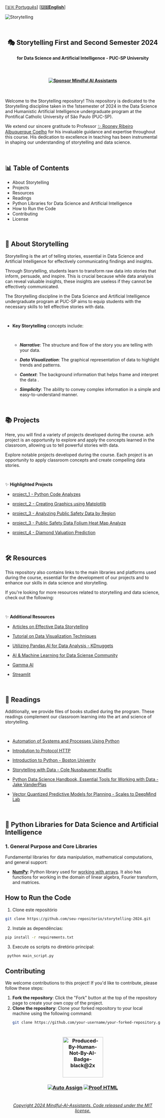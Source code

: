 
  \[[🇧🇷 Português](README.pt_BR.md)\] \[**[🇺🇸English](README.md)**\]
<!--
<p align="center">
<img src="https://github.com/MindfulAI-Copilots-Bots/Storytelling/assets/113218619/4f2d0093-1dc4-4509-936d-b2662374938d"/>
-->
![Storytelling](https://github.com/MindfulAI-Copilots-Bots/Storytelling/assets/113218619/0f827a6e-5e03-42d7-b8bb-c11ba2f029e0)

<br>

## <p align="center">  🎭  Storytelling First and Second Semester 2024
#### <p align="center"> **for Data Science and Artificial Intelligence - PUC-SP University** </p>

<br> 

#### <p align="center"> [![Sponsor Mindful AI Assistants](https://img.shields.io/badge/Sponsor-Mindful%20AI%20%20Assistants-brightgreen?logo=GitHub)](https://github.com/sponsors/Mindful-AI-Assistants)

<br>

Welcome to the Storytelling repository! This repository is dedicated to the Storytelling discipline taken in the 1stsemester of 2024 in the Data Science and Humanistic Artificial Intelligence undergraduate program at the Pontifical Catholic University of São Paulo (PUC-SP).

We extend our sincere gratitude to Professor [✨ Rooney Ribeiro Albuquerque Coelho](https://www.linkedin.com/in/rooney-coelho-320857182/) for his invaluable guidance and expertise throughout this course. His dedication to excellence in teaching has been instrumental in shaping our understanding of storytelling and data science.


<br>

## 📊 Table of Contents

* About  Storytelling
* Projects
* Resources
* Readings
* Python Libraries for Data Science and Artificial Intelligence
* How to Run the Code
* Contributing
* License


<br>

## 📜 About Storytelling

Storytelling is the art of telling stories, essential in Data Science and Artificial Intelligence for effectively communicating findings and insights.

Through Storytelling, students learn to transform raw data into stories that inform, persuade, and inspire. This is crucial because while data analysis can reveal valuable insights, these insights are useless if they cannot be effectively communicated.

The Storytelling discipline in the Data Science and Artificial Intelligence undergraduate program at PUC-SP aims to equip students with the necessary skills to tell effective stories with data. 

<br>

- **Key Storytelling** concepts include:

  <br>
  
   - ***Narrative***: The structure and flow of the story you are telling with your data. <br>
     
   - ***Data Visualization***: The graphical representation of data to highlight trends and patterns. <br>
     
   - ***Context***: The background information that helps frame and interpret the data .<br>
     
   - ***Simplicity***: The ability to convey complex information in a simple and easy-to-understand manner. <br>

<br>

## 📚 Projects

Here, you will find a variety of projects developed during the course. ach project is an opportunity to explore and apply the concepts learned in the classroom, allowing us to tell powerful stories with data.

Explore notable projects developed during the course. Each project is an opportunity to apply classroom concepts and create compelling data stories.

<!--

<br>

✨ **Class Projects**

 - [class project_1 - Python Code Analyze Dataset]()
 - [class project_2 -  Creating Graphics using Matplotlib]()
 - [class project_3 - Analyzing Public Safety Data by Region]()
 - [class project_3 -  Public Safety Data Folium Heat Map Analyze]()
 - [class project_5]()
 - [class project_6]()
 - [class project_7]()
 - [class project_8]()

 -->

<br>

✨ **Highlighted Projects**

   - [project_1 - Python Code Analyzes](https://github.com/Mindful-AI-Assistants/Storytelling/blob/9eb284f17c386933aed336fd5da84121639f440b/project_1/project_1.ipynb)
     
   - [project_2 - Creating Graphics using Matplotlib](https://github.com/Mindful-AI-Assistants/Storytelling/tree/f9cbcfc9190b0ea63eb520df4eea3381799ae19d/project_2/1_Codes)
     
   - [project_3 - Analyzing Public Safety Data by Region]()
     
   - [project_3 -  Public Safety Data Folium Heat Map Analyze](https://github.com/Mindful-AI-Assistants/Storytelling/blob/1b8b2cb185001e09d74442a5f2c49469e12de2fd/project_3/heat_Map_Folium/project3_heatMapFolium.html)
     
   - [project_4 - Diamond Valuation Prediction](https://github.com/Mindful-AI-Assistants/storytelling-first-semester-2024/tree/da7f282a91a51661fee4068159c1fa032a5f2fcf/project_4%20/Codes/Codes%20%20English)
    

<br>     
  
## 🛠️ Resources

This repository also contains links to the main libraries and platforms used during the course, essential for the development of our projects and to enhance our skills in data science and storytelling.

If you're looking for more resources related to storytelling and data science, check out the following:

<br>

✨ **Additional Resources**

* [Articles on Effective Data Storytelling](https://github.com/Mindful-AI-Assistants/Storytelling/tree/8750f65cd78b86a9ae4db9b7746fb1ead47e97a9/Miscellaneous) <br>
  
* [Tutorial on Data Visualization Techniques](https://github.com/Mindful-AI-Assistants/Storytelling/tree/d034c09224632332a89c0aef0ec77f7dccc5a5a4/Tutorials) <br>
  
* [Utilizing Pandas AI for Data Analysis - KDnuggets](https://www.kdnuggets.com/utilizing-pandas-ai-for-data-analysis)

* [AI & Machine Learning for Data Sciense Community](https://www.kaggle.com/)

* [Gamma AI](https://gamma.app/)

* [Streamlit](https://share.streamlit.io/)

<br>

## 📖 Readings

Additionally, we provide files of books studied during the program. These readings complement our classroom learning into the art and science of storytelling.

<br>

* [Automation of Systems and Processes Using Python](https://github.com/Mindful-AI-Assistants/Storytelling/blob/cf135e981ed57036af2449d3d9a2af3edfec4311/Miscellaneous/Automatizac%CC%A7a%CC%83o%20de%20Processos%20com%20Pyautogui.ipynb)

* [Introdution to Protocol HTTP](https://github.com/Mindful-AI-Assistants/Storytelling/blob/d8a249e846dd5f0f4e5fd710f22ef426634e6958/Miscellaneous/Introdution%20to%20Protocol%20HTTP.pdf)

* [Introduction to Python - Boston Univerity](https://github.com/MindfulAI-Copilots-Bots/Storytelling/blob/14c4d52c99f607fbf3376f4cc85a3dcbfe1807fe/Books/Intro_to_Python_Part_1.pdf) <br>
  
* [Storytelling with Data - Cole Nussbaumer Knaflic](https://github.com/MindfulAI-Copilots-Bots/Storytelling/blob/dd4dbaa850276f11579ef20d7a1a37e634e00c67/Books/Storytelling%20with%20Data.pdf) <br>
  
* [Python Data Science Handbook, Essential Tools for Working with Data - Jake VanderPlas](https://github.com/MindfulAI-Copilots-Bots/Storytelling/blob/e4d0151f3d069f1d1bcefdf4e61579a12301051b/Books/Jake%20VanderPlas%20-%20Python%20Data%20Science%20Handbook_%20Essential%20Tools%20for%20Working%20with%20Data-O%E2%80%99Reilly%20Media%20(2016).epub)

*  [Vector Quantized Predictive Models for Planning - Scales to DeepMind Lab](https://github.com/Mindful-AI-Assistants/Storytelling/blob/29668dee48b7475c8cbcf74307d3bc96fdf8ac8f/Tutorials/Vector%20Quantized%20Models%20for%20Planning.pdf)

<br>

## 🐍 Python Libraries for Data Science and Artificial Intelligence

### 1. General Purpose and Core Libraries

Fundamental libraries for data manipulation, mathematical computations, and general support:

* [**NumPy**](https://numpy.org/): Python library used for [working with arrays](https://github.com/Mindful-AI-Assistants/storytelling-2024/tree/a56a2170b21e64128ff79987ab7a21909284e056/Miscellaneous/NUMPY). It also has functions for working in the domain of linear algebra, Fourier transform, and matrices. <br>











## How to Run the Code

1. Clone este repositório

```bash
git clone https://github.com/seu-repositorio/storytelling-2024.git
```

2. Instale as dependências:

```bash
pip install -r requirements.txt
   ```

3. Execute os scripts no diretório principal:

```bash
 python main_script.py
```


## Contributing

We welcome contributions to this project! If you'd like to contribute, please follow these steps:

1. **Fork the repository**: Click the "Fork" button at the top of the repository page to create your own copy of the project.
2. **Clone the repository**: Clone your forked repository to your local machine using the following command:
   ```bash
   git clone https://github.com/your-username/your-forked-repository.git
   ```




#


### <p align="center"> <img width="131" alt="Produced-By-Human-Not-By-AI-Badge-black@2x" src="https://github.com/MindfulAI-Copilots-Bots/.github/assets/113218619/3e3085a8-4e8f-49b5-b3f7-387e9649be17">


  
 ### <p align="center"> [![Auto Assign](https://github.com/AI-Powered-Bots/demo-repository/actions/workflows/auto-assign.yml/badge.svg)](https://github.com/AI-Powered-Bots/demo-repository/actions/workflows/auto-assign.yml)  [![Proof HTML](https://github.com/AI-Powered-Bots/demo-repository/actions/workflows/proof-html.yml/badge.svg)](https://github.com/AI-Powered-Bots/demo-repository/actions/workflows/proof-html.yml)   


#

###### <p align="center">[Copyright 2024 Mindful-AI-Assistants. Code released under the  MIT license.](https://github.com/Mindful-AI-Assistants/Storytelling/blob/a1525de2c6af690e03072dbe6afdc4a393c101f2/LICENSE)
 
<!--
### <p align="center"> [![Sponsor MindfulAI Copilots & Bots](https://img.shields.io/badge/Sponsor-MindfulAI%20Copilots%20%26%20Bots-brightgreen?logo=GitHub)](https://github.com/sponsors/MindfulAI-Copilots-Bots)   

-->
 

